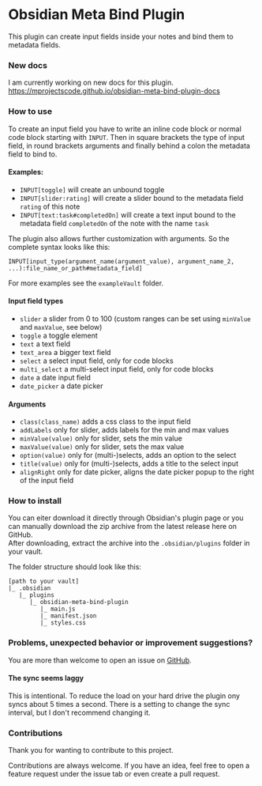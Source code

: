 # Obsidian Meta Bind Plugin
This plugin can create input fields inside your notes and bind them to metadata fields.

### New docs
I am currently working on new docs for this plugin.
https://mprojectscode.github.io/obsidian-meta-bind-plugin-docs

### How to use
To create an input field you have to write an inline code block or normal code block starting with `INPUT`. Then in square brackets the type of input field, in round brackets arguments and finally behind a colon the metadata field to bind to.

#### Examples:
- `INPUT[toggle]` will create an unbound toggle
- `INPUT[slider:rating]` will create a slider bound to the metadata field `rating` of this note
- `INPUT[text:task#completedOn]` will create a text input bound to the metadata field `completedOn` of the note with the name `task`

The plugin also allows further customization with arguments. So the complete syntax looks like this:
```
INPUT[input_type(argument_name(argument_value), argument_name_2, ...):file_name_or_path#metadata_field]
```

For more examples see the `exampleVault` folder.

#### Input field types
- `slider` a slider from 0 to 100 (custom ranges can be set using `minValue` and `maxValue`, see below)
- `toggle` a toggle element
- `text` a text field
- `text_area` a bigger text field
- `select` a select input field, only for code blocks
- `multi_select` a multi-select input field, only for code blocks
- `date` a date input field
- `date_picker` a date picker

#### Arguments
- `class(class_name)` adds a css class to the input field
- `addLabels` only for slider, adds labels for the min and max values
- `minValue(value)` only for slider, sets the min value 
- `maxValue(value)` only for slider, sets the max value
- `option(value)` only for (multi-)selects, adds an option to the select
- `title(value)` only for (multi-)selects, adds a title to the select input
- `alignRight` only for date picker, aligns the date picker popup to the right of the input field

### How to install
You can eiter download it directly through Obsidian's plugin page or you can manually download the zip archive from the latest release here on GitHub.  
After downloading, extract the archive into the `.obsidian/plugins` folder in your vault.

The folder structure should look like this:
```  
[path to your vault]  
|_ .obsidian  
   |_ plugins  
      |_ obsidian-meta-bind-plugin  
         |_ main.js  
         |_ manifest.json  
         |_ styles.css  
```

### Problems, unexpected behavior or improvement suggestions?
You are more than welcome to open an issue on [GitHub](https://github.com/mProjectsCode/obsidian-meta-bind-plugin/issues).

#### The sync seems laggy
This is intentional. To reduce the load on your hard drive the plugin ony syncs about 5 times a second.
There is a setting to change the sync interval, but I don't recommend changing it.

### Contributions
Thank you for wanting to contribute to this project.

Contributions are always welcome. If you have an idea, feel free to open a feature request under the issue tab or even create a pull request.
